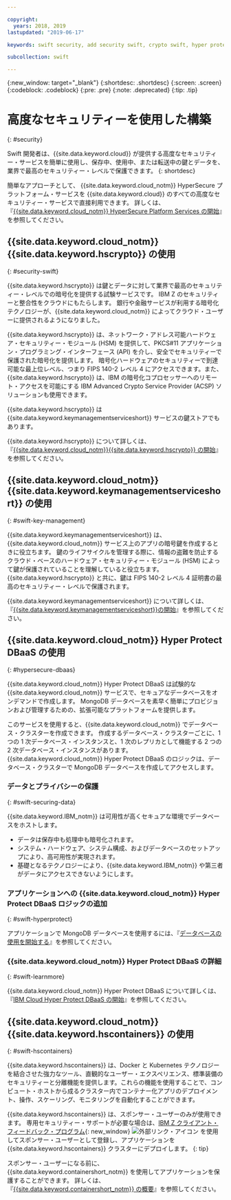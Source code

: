 ```yaml
---

copyright:
  years: 2018, 2019
lastupdated: "2019-06-17"

keywords: swift security, add security swift, crypto swift, hyper protect swift, ios hyper protect, dbaas swift, swift key management, swift advanced security

subcollection: swift

---
```


{:new_window: target="_blank"}
{:shortdesc: .shortdesc}
{:screen: .screen}
{:codeblock: .codeblock}
{:pre: .pre}
{:note: .deprecated}
{:tip: .tip} 

# 高度なセキュリティーを使用した構築
{: #security}

Swift 開発者は、{{site.data.keyword.cloud}} が提供する高度なセキュリティー・サービスを簡単に使用し、保存中、使用中、または転送中の鍵とデータを、業界で最高のセキュリティー・レベルで保護できます。
{: shortdesc}

簡単なアプローチとして、 {{site.data.keyword.cloud_notm}} HyperSecure プラットフォーム・サービスを {{site.data.keyword.cloud}} のすべての高度なセキュリティー・サービスで直接利用できます。 詳しくは、『[{{site.data.keyword.cloud_notm}} HyperSecure Platform Services の開始](/docs/services/hypersecure-platform?topic=hypersecure-platform-getting-started-with-ibm-cloud-hyper-protect-developer-starter-kits)』を参照してください。

## {{site.data.keyword.cloud_notm}} {{site.data.keyword.hscrypto}} の使用
{: #security-swift}

{{site.data.keyword.hscrypto}} は鍵とデータに対して業界で最高のセキュリティー・レベルでの暗号化を提供する試験サービスです。 IBM Z のセキュリティーと整合性をクラウドにもたらします。 銀行や金融サービスが利用する暗号化テクノロジーが、{{site.data.keyword.cloud_notm}} によってクラウド・ユーザーに提供されるようになりました。

{{site.data.keyword.hscrypto}} は、ネットワーク・アドレス可能ハードウェア・セキュリティー・モジュール (HSM) を提供して、PKCS#11 アプリケーション・プログラミング・インターフェース (API) を介し、安全でセキュリティーで保護された暗号化を提供します。 暗号化ハードウェアのセキュリティーで到達可能な最上位レベル、つまり FIPS 140-2 レベル 4 にアクセスできます。また、{{site.data.keyword.hscrypto}} は、IBM の暗号化コプロセッサーへのリモート・アクセスを可能にする IBM Advanced Crypto Service Provider (ACSP) ソリューションも使用できます。

{{site.data.keyword.hscrypto}} は {{site.data.keyword.keymanagementserviceshort}} サービスの鍵ストアでもあります。

{{site.data.keyword.hscrypto}} について詳しくは、『[{{site.data.keyword.cloud_notm}}{{site.data.keyword.hscrypto}} の開始](/docs/services/hs-crypto?topic=hs-crypto-get-started#get-started)』を参照してください。

## {{site.data.keyword.cloud_notm}} {{site.data.keyword.keymanagementserviceshort}} の使用
{: #swift-key-management}

{{site.data.keyword.keymanagementserviceshort}} は、{{site.data.keyword.cloud_notm}} サービス上のアプリの暗号鍵を作成するときに役立ちます。 鍵のライフサイクルを管理する際に、情報の盗難を防止するクラウド・ベースのハードウェア・セキュリティー・モジュール (HSM) によって鍵が保護されていることを理解していると役立ちます。 {{site.data.keyword.hscrypto}} と共に、鍵は FIPS 140-2 レベル 4 証明書の最高のセキュリティー・レベルで保護されます。

{{site.data.keyword.keymanagementserviceshort}} について詳しくは、『[{{site.data.keyword.keymanagementserviceshort}}の開始](/docs/services/key-protect?topic=key-protect-getting-started-tutorial#getting-started-tutorial)』を参照してください。

## {{site.data.keyword.cloud_notm}} Hyper Protect DBaaS の使用
{: #hypersecure-dbaas}

{{site.data.keyword.cloud_notm}} Hyper Protect DBaaS は試験的な {{site.data.keyword.cloud_notm}} サービスで、セキュアなデータベースをオンデマンドで作成します。 MongoDB データベースを素早く簡単にプロビジョンおよび管理するための、拡張可能なプラットフォームを提供します。

このサービスを使用すると、{{site.data.keyword.cloud_notm}} でデータベース・クラスターを作成できます。 作成するデータベース・クラスターごとに、1 つの 1 次データベース・インスタンスと、1 次のレプリカとして機能する 2 つの 2 次データベース・インスタンスがあります。 {{site.data.keyword.cloud_notm}} Hyper Protect DBaaS のロジックは、データベース・クラスターで MongoDB データベースを作成してアクセスします。

### データとプライバシーの保護
{: #swift-securing-data}

{{site.data.keyword.IBM_notm}} は可用性が高くセキュアな環境でデータベースをホストします。
 * データは保存中も処理中も暗号化されます。
 * システム・ハードウェア、システム構成、およびデータベースのセットアップにより、高可用性が実現されます。
 * 基礎となるテクノロジーにより、{{site.data.keyword.IBM_notm}} や第三者がデータにアクセスできないようにします。

### アプリケーションへの {{site.data.keyword.cloud_notm}} Hyper Protect DBaaS ロジックの追加
{: #swift-hyperprotect}

アプリケーションで MongoDB データベースを使用するには、『[データベースの使用を開始する](/docs/swift/hypersecure_dbaas?topic=swift-create-database-cluster#creating-a-highly-available-and-secure-database)』を参照してください。  

### {{site.data.keyword.cloud_notm}} Hyper Protect DBaaS の詳細
{: #swift-learnmore}

{{site.data.keyword.cloud_notm}} Hyper Protect DBaaS について詳しくは、『[IBM Cloud Hyper Protect DBaaS の開始](/docs/services/hyper-protect-dbaas?topic=hyper-protect-dbaas-gettingstarted#gettingstarted)』を参照してください。

## {{site.data.keyword.cloud_notm}} {{site.data.keyword.hscontainers}} の使用
{: #swift-hscontainers}

{{site.data.keyword.hscontainers}} は、Docker と Kubernetes テクノロジーを結合させた強力なツール、直観的なユーザー・エクスペリエンス、標準装備のセキュリティーと分離機能を提供します。これらの機能を使用することで、コンピュート・ホストから成るクラスター内でコンテナー化アプリのデプロイメント、操作、スケーリング、モニタリングを自動化することができます。

{{site.data.keyword.hscontainers}} は、スポンサー・ユーザーのみが使用できます。 専用セキュリティー・サポートが必要な場合は、[IBM Z クライアント・フィードバック・プログラム](https://www.ibm.com/marketing/iwm/iwmdocs/web/cc/earlyprograms/zwelcome.shtml){: new_window} ![外部リンク・アイコン](../../icons/launch-glyph.svg "外部リンク・アイコン") を使用してスポンサー・ユーザーとして登録し、アプリケーションを {{site.data.keyword.hscontainers}} クラスターにデプロイします。
{: tip}

スポンサー・ユーザーになる前に、{{site.data.keyword.containershort_notm}} を使用してアプリケーションを保護することができます。 詳しくは、『[{{site.data.keyword.containershort_notm}} の概要](/docs/containers?topic=containers-getting-started)』を参照してください。
